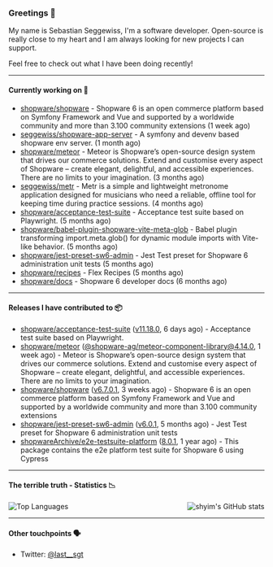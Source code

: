 ### Greetings 👋

My name is Sebastian Seggewiss, I'm a software developer.
Open-source is really close to my heart and I am always looking for new projects I can support.

Feel free to check out what I have been doing recently!

---

#### Currently working on 💪

- [shopware/shopware](https://github.com/shopware/shopware) - Shopware 6 is an open commerce platform based on Symfony Framework and Vue and supported by a worldwide community and more than 3.100 community extensions (1 week ago)
- [seggewiss/shopware-app-server](https://github.com/seggewiss/shopware-app-server) - A symfony and devenv based shopware env server. (1 month ago)
- [shopware/meteor](https://github.com/shopware/meteor) - Meteor is Shopware’s open-source design system that drives our commerce solutions. Extend and customise every aspect of Shopware – create elegant, delightful, and accessible experiences. There are no limits to your imagination. (3 months ago)
- [seggewiss/metr](https://github.com/seggewiss/metr) - Metr is a simple and lightweight metronome application designed for musicians who need a reliable, offline tool for keeping time during practice sessions. (4 months ago)
- [shopware/acceptance-test-suite](https://github.com/shopware/acceptance-test-suite) - Acceptance test suite based on Playwright. (5 months ago)
- [shopware/babel-plugin-shopware-vite-meta-glob](https://github.com/shopware/babel-plugin-shopware-vite-meta-glob) - Babel plugin transforming import.meta.glob() for dynamic module imports with Vite-like behavior. (5 months ago)
- [shopware/jest-preset-sw6-admin](https://github.com/shopware/jest-preset-sw6-admin) - Jest Test preset for Shopware 6 administration unit tests (5 months ago)
- [shopware/recipes](https://github.com/shopware/recipes) - Flex Recipes (5 months ago)
- [shopware/docs](https://github.com/shopware/docs) - Shopware 6 developer docs (6 months ago)

---

#### Releases I have contributed to 📦

- [shopware/acceptance-test-suite](https://github.com/shopware/acceptance-test-suite) ([v11.18.0](https://github.com/shopware/acceptance-test-suite/releases/tag/v11.18.0), 6 days ago) - Acceptance test suite based on Playwright.
- [shopware/meteor](https://github.com/shopware/meteor) ([@shopware-ag/meteor-component-library@4.14.0](https://github.com/shopware/meteor/releases/tag/%40shopware-ag/meteor-component-library%404.14.0), 1 week ago) - Meteor is Shopware’s open-source design system that drives our commerce solutions. Extend and customise every aspect of Shopware – create elegant, delightful, and accessible experiences. There are no limits to your imagination.
- [shopware/shopware](https://github.com/shopware/shopware) ([v6.7.0.1](https://github.com/shopware/shopware/releases/tag/v6.7.0.1), 3 weeks ago) - Shopware 6 is an open commerce platform based on Symfony Framework and Vue and supported by a worldwide community and more than 3.100 community extensions
- [shopware/jest-preset-sw6-admin](https://github.com/shopware/jest-preset-sw6-admin) ([v6.0.1](https://github.com/shopware/jest-preset-sw6-admin/releases/tag/v6.0.1), 5 months ago) - Jest Test preset for Shopware 6 administration unit tests
- [shopwareArchive/e2e-testsuite-platform](https://github.com/shopwareArchive/e2e-testsuite-platform) ([8.0.1](https://github.com/shopwareArchive/e2e-testsuite-platform/releases/tag/8.0.1), 1 year ago) - This package contains the e2e platform test suite for Shopware 6 using Cypress

---

#### The terrible truth - Statistics 📉

<img align="right" alt="shyim's GitHub stats" src="https://github-readme-stats.vercel.app/api?username=seggewiss&count_private=1&show_icons=true&" />

![Top Languages](https://github-readme-stats.vercel.app/api/top-langs/?username=seggewiss)

---

#### Other touchpoints 🗣

- Twitter: [@last__sgt](https://twitter.com/last__sgt)
